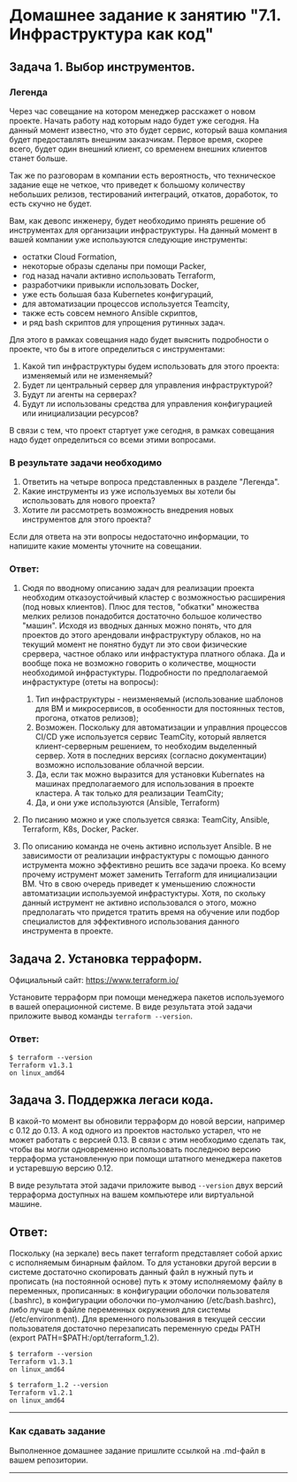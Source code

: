# Домашнее задание к занятию "7.1. Инфраструктура как код"

## Задача 1. Выбор инструментов. 
 
### Легенда
 
Через час совещание на котором менеджер расскажет о новом проекте. Начать работу над которым надо 
будет уже сегодня. 
На данный момент известно, что это будет сервис, который ваша компания будет предоставлять внешним заказчикам.
Первое время, скорее всего, будет один внешний клиент, со временем внешних клиентов станет больше.

Так же по разговорам в компании есть вероятность, что техническое задание еще не четкое, что приведет к большому
количеству небольших релизов, тестирований интеграций, откатов, доработок, то есть скучно не будет.  
   
Вам, как девопс инженеру, будет необходимо принять решение об инструментах для организации инфраструктуры.
На данный момент в вашей компании уже используются следующие инструменты: 
- остатки Сloud Formation, 
- некоторые образы сделаны при помощи Packer,
- год назад начали активно использовать Terraform, 
- разработчики привыкли использовать Docker, 
- уже есть большая база Kubernetes конфигураций, 
- для автоматизации процессов используется Teamcity, 
- также есть совсем немного Ansible скриптов, 
- и ряд bash скриптов для упрощения рутинных задач.  

Для этого в рамках совещания надо будет выяснить подробности о проекте, что бы в итоге определиться с инструментами:

1. Какой тип инфраструктуры будем использовать для этого проекта: изменяемый или не изменяемый?
1. Будет ли центральный сервер для управления инфраструктурой?
1. Будут ли агенты на серверах?
1. Будут ли использованы средства для управления конфигурацией или инициализации ресурсов? 
 
В связи с тем, что проект стартует уже сегодня, в рамках совещания надо будет определиться со всеми этими вопросами.

### В результате задачи необходимо

1. Ответить на четыре вопроса представленных в разделе "Легенда". 
1. Какие инструменты из уже используемых вы хотели бы использовать для нового проекта? 
1. Хотите ли рассмотреть возможность внедрения новых инструментов для этого проекта? 

Если для ответа на эти вопросы недостаточно информации, то напишите какие моменты уточните на совещании.

### **Ответ:**

1. Сюдя по вводному описанию задач для реализации проекта необходим отказоустойчивый кластер с возможностью расширения (под новых клиентов). Плюс для тестов, "обкатки" множества мелких релизов понадобится достаточно большое количество "машин". Исходя из вводных данных можно понять, что для проектов до этого арендовали инфраструктуру облаков, но на текущий момент не понятно будут ли это свои физические срервера, частное облако или инфрастуктура платного облака. Да и вообще пока не возможно говорить о количестве, мощности необходимой инфрастуктуры.  Подробности по предполагаемой инфрастуктуре (отеты на вопросы):
    1) Тип инфраструктуры - неизменяемый (использование шаблонов для ВМ и микросервисов, в особенности для постоянных тестов, прогона, откатов релизов);
    2) Возможен. Поскольку для автоматизации и управлния процессов CI/CD уже используется сервис TeamCity, который является клиент-серверным решением, то необходим выделенный сервер. Хотя в последних версиях (согласно документации) возможно использование облачной версии.
    3) Да, если так можно выразится для установки Kubernates на машинах предполагаемого для использования в проекте кластера. А так только для реализации TeamCity;
    4) Да, и они уже используются (Ansible, Terraform)
    
2. По писанию можно и уже спользуется связка: TeamCity, Ansible, Terraform, K8s, Docker, Packer.

3. По описанию команда не очень активно использует Ansible. В не зависимости от реализации инфрастуктуры с помощью данного иструмента можно эффективно решить все задачи проека. Ко всему прочему иструмент может заменить Terraform для инициализации ВМ. Что в свою очередь приведет к уменьшению сложности автоматизации используемой инфрастуктуры. Хотя, по скольку данный иструмент не активно использовался о этого, можно предполагать что придется тратить время на обучение или подбор специалистов для эффективного использования данного инструмента в проекте. 

## Задача 2. Установка терраформ. 

Официальный сайт: https://www.terraform.io/

Установите терраформ при помощи менеджера пакетов используемого в вашей операционной системе.
В виде результата этой задачи приложите вывод команды `terraform --version`.

### **Ответ:**

```
$ terraform --version
Terraform v1.3.1
on linux_amd64
```

## Задача 3. Поддержка легаси кода. 

В какой-то момент вы обновили терраформ до новой версии, например с 0.12 до 0.13. 
А код одного из проектов настолько устарел, что не может работать с версией 0.13. 
В связи с этим необходимо сделать так, чтобы вы могли одновременно использовать последнюю версию терраформа установленную при помощи
штатного менеджера пакетов и устаревшую версию 0.12. 

В виде результата этой задачи приложите вывод `--version` двух версий терраформа доступных на вашем компьютере 
или виртуальной машине.

## **Ответ:**

Поскольку (на зеркале) весь пакет terraform представляет собой архис с исполняемым бинарным файлом. То для установки другой версии в системе достаточно скопировать данный файл в нужный путь и прописать (на постоянной основе) путь к этому исполняемому файлу в переменных, прописанных: в конфигурации оболочки пользователя (.bashrc), в конфигурации оболочки по-умолчанию (/etc/bash.bashrc), либо лучше в файле переменных окружения для системы (/etc/environment). Для временного пользования в текущей сессии пользователя достаточно перезаписать переменную среды PATH (export PATH=$PATH:/opt/terraform_1.2).

```
$ terraform --version
Terraform v1.3.1
on linux_amd64

$ terraform_1.2 --version
Terraform v1.2.1
on linux_amd64
```

---

### Как cдавать задание

Выполненное домашнее задание пришлите ссылкой на .md-файл в вашем репозитории.

---
